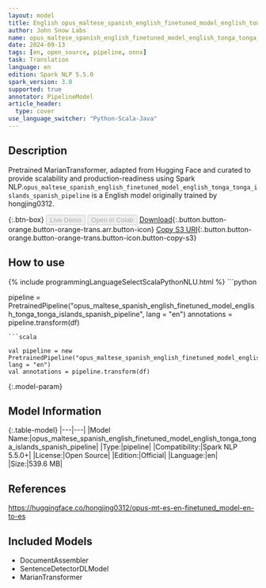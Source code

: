 ```yaml
---
layout: model
title: English opus_maltese_spanish_english_finetuned_model_english_tonga_tonga_islands_spanish_pipeline pipeline MarianTransformer from hongjing0312
author: John Snow Labs
name: opus_maltese_spanish_english_finetuned_model_english_tonga_tonga_islands_spanish_pipeline
date: 2024-09-13
tags: [en, open_source, pipeline, onnx]
task: Translation
language: en
edition: Spark NLP 5.5.0
spark_version: 3.0
supported: true
annotator: PipelineModel
article_header:
  type: cover
use_language_switcher: "Python-Scala-Java"
---
```


## Description

Pretrained MarianTransformer, adapted from Hugging Face and curated to provide scalability and production-readiness using Spark NLP.`opus_maltese_spanish_english_finetuned_model_english_tonga_tonga_islands_spanish_pipeline` is a English model originally trained by hongjing0312.

{:.btn-box}
<button class="button button-orange" disabled>Live Demo</button>
<button class="button button-orange" disabled>Open in Colab</button>
[Download](https://s3.amazonaws.com/auxdata.johnsnowlabs.com/public/models/opus_maltese_spanish_english_finetuned_model_english_tonga_tonga_islands_spanish_pipeline_en_5.5.0_3.0_1726268971491.zip){:.button.button-orange.button-orange-trans.arr.button-icon}
[Copy S3 URI](s3://auxdata.johnsnowlabs.com/public/models/opus_maltese_spanish_english_finetuned_model_english_tonga_tonga_islands_spanish_pipeline_en_5.5.0_3.0_1726268971491.zip){:.button.button-orange.button-orange-trans.button-icon.button-copy-s3}

## How to use



<div class="tabs-box" markdown="1">
{% include programmingLanguageSelectScalaPythonNLU.html %}
```python

pipeline = PretrainedPipeline("opus_maltese_spanish_english_finetuned_model_english_tonga_tonga_islands_spanish_pipeline", lang = "en")
annotations =  pipeline.transform(df)   

```
```scala

val pipeline = new PretrainedPipeline("opus_maltese_spanish_english_finetuned_model_english_tonga_tonga_islands_spanish_pipeline", lang = "en")
val annotations = pipeline.transform(df)

```
</div>

{:.model-param}
## Model Information

{:.table-model}
|---|---|
|Model Name:|opus_maltese_spanish_english_finetuned_model_english_tonga_tonga_islands_spanish_pipeline|
|Type:|pipeline|
|Compatibility:|Spark NLP 5.5.0+|
|License:|Open Source|
|Edition:|Official|
|Language:|en|
|Size:|539.6 MB|

## References

https://huggingface.co/hongjing0312/opus-mt-es-en-finetuned_model-en-to-es

## Included Models

- DocumentAssembler
- SentenceDetectorDLModel
- MarianTransformer